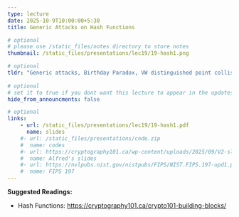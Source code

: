 ```yaml
---
type: lecture
date: 2025-10-9T10:00:00+5:30
title: Generic Attacks on Hash Functions

# optional
# please use /static_files/notes directory to store notes
thumbnail: /static_files/presentations/lec19/19-hash1.png

# optional
tldr: "Generic attacks, Birthday Paradox, VW distinguished point collision detection"
  
# optional
# set it to true if you dont want this lecture to appear in the updates section
hide_from_announcments: false

# optional
links: 
    - url: /static_files/presentations/lec19/19-hash1.pdf
      name: slides
    #- url: /static_files/presentations/code.zip
    #  name: codes
    #- url: https://cryptography101.ca/wp-content/uploads/2025/09/V2-slides-Crypto101.pdf
    #  name: Alfred's slides
    #- url: https://nvlpubs.nist.gov/nistpubs/FIPS/NIST.FIPS.197-upd1.pdf
    #  name: FIPS 197
---
```

<!-- Other additional contents using markdown -->
**Suggested Readings:**

- Hash Functions: https://cryptography101.ca/crypto101-building-blocks/